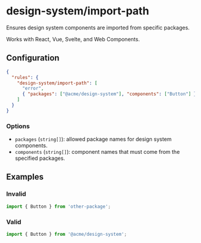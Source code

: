 # design-system/import-path

Ensures design system components are imported from specific packages.

Works with React, Vue, Svelte, and Web Components.

## Configuration

```json
{
  "rules": {
    "design-system/import-path": [
      "error",
      { "packages": ["@acme/design-system"], "components": ["Button"] }
    ]
  }
}
```

### Options

- `packages` (`string[]`): allowed package names for design system components.
- `components` (`string[]`): component names that must come from the specified packages.

## Examples

### Invalid

```ts
import { Button } from 'other-package';
```

### Valid

```ts
import { Button } from '@acme/design-system';
```
